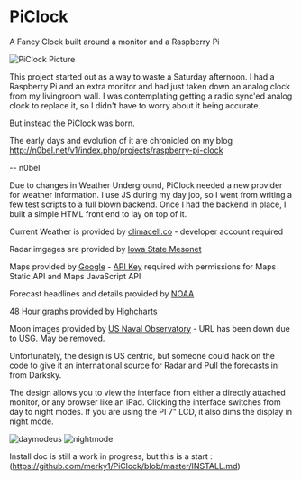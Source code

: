 # PiClock
A Fancy Clock built around a monitor and a Raspberry Pi

![PiClock Picture](https://raw.githubusercontent.com/n0bel/PiClock/master/Pictures/20150307_222711.jpg)

This project started out as a way to waste a Saturday afternoon.
I had a Raspberry Pi and an extra monitor and had just taken down an analog clock from my livingroom wall.
I was contemplating getting a radio sync'ed analog clock to replace it, so I didn't have to worry about
it being accurate.

But instead the PiClock was born.

The early days and evolution of it are chronicled on my blog http://n0bel.net/v1/index.php/projects/raspberry-pi-clock

-- n0bel

Due to changes in Weather Underground, PiClock needed a new provider for weather information.  I use JS during my day job, so I went from writing a few test scripts to a full blown backend.  Once I had the backend in place, I built a simple HTML front end to lay on top of it.

Current Weather is provided by [climacell.co](https://www.climacell.co/weather-api/pricing/) - developer account required

Radar imgages are provided by [Iowa State Mesonet](http://mesonet.agron.iastate.edu/GIS/ridge.phtml)

Maps provided by [Google](http://google.com) - [API Key](https://console.cloud.google.com) required with permissions for Maps Static API and Maps JavaScript API

Forecast headlines and details provided by [NOAA](https://www.weather.gov/)

48 Hour graphs provided by [Highcharts](https://www.highcharts.com/)

Moon images provided by [US Naval Observatory](https://tycho.usno.navy.mil/) - URL has been down due to USG.  May be removed.

Unfortunately, the design is US centric, but someone could hack on the code to give it an international source for Radar and Pull the forecasts in from Darksky.

The design allows you to view the interface from either a directly attached monitor, or any browser like an iPad.  Clicking the interface switches from day to night modes.  If you are using the PI 7" LCD, it also dims the display in night mode.

![daymodeus](https://user-images.githubusercontent.com/8691286/45634385-4619ce80-ba70-11e8-8213-bf31db8317a4.png)
![nightmode](https://user-images.githubusercontent.com/8691286/45634388-47e39200-ba70-11e8-851a-61ca9face4c8.png)


Install doc is still a work in progress, but this is a start :  
(https://github.com/merky1/PiClock/blob/master/INSTALL.md)  
